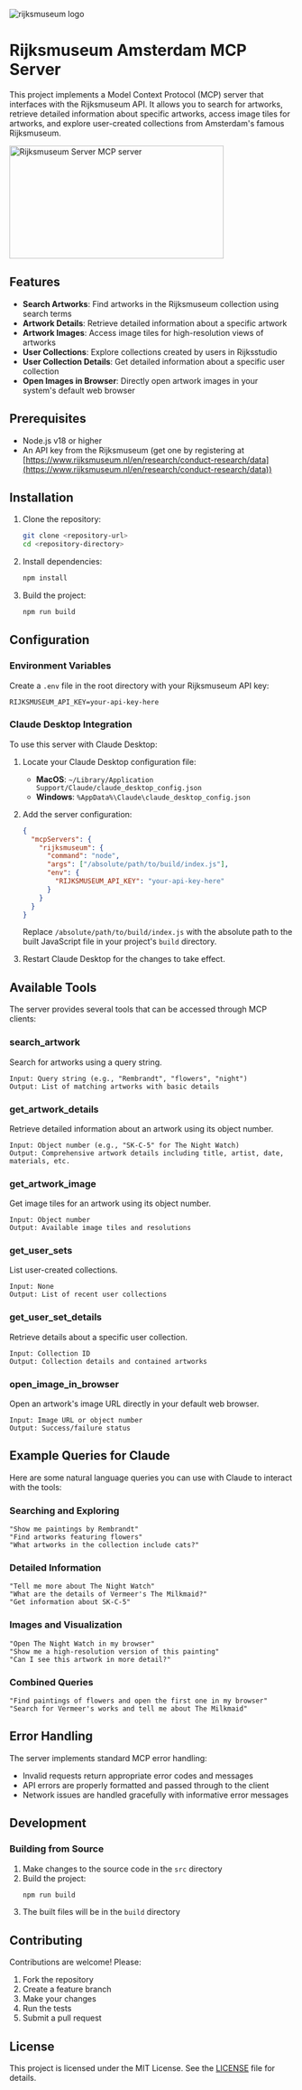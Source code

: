 ![rijksmuseum logo](https://upload.wikimedia.org/wikipedia/commons/thumb/d/d1/Logo_Rijksmuseum.svg/799px-Logo_Rijksmuseum.svg.png)

# Rijksmuseum Amsterdam MCP Server

This project implements a Model Context Protocol (MCP) server that interfaces with the Rijksmuseum API. It allows you to search for artworks, retrieve detailed information about specific artworks, access image tiles for artworks, and explore user-created collections from Amsterdam's famous Rijksmuseum.

<a href="https://glama.ai/mcp/servers/4rmiexp64y"><img width="380" height="200" src="https://glama.ai/mcp/servers/4rmiexp64y/badge" alt="Rijksmuseum Server MCP server" /></a>

## Features

- **Search Artworks**: Find artworks in the Rijksmuseum collection using search terms
- **Artwork Details**: Retrieve detailed information about a specific artwork
- **Artwork Images**: Access image tiles for high-resolution views of artworks
- **User Collections**: Explore collections created by users in Rijksstudio
- **User Collection Details**: Get detailed information about a specific user collection
- **Open Images in Browser**: Directly open artwork images in your system's default web browser

## Prerequisites

- Node.js v18 or higher
- An API key from the Rijksmuseum (get one by registering at [https://www.rijksmuseum.nl/en/research/conduct-research/data](https://www.rijksmuseum.nl/en/research/conduct-research/data))

## Installation

1. Clone the repository:
   ```bash
   git clone <repository-url>
   cd <repository-directory>
   ```

2. Install dependencies:
   ```bash
   npm install
   ```

3. Build the project:
   ```bash
   npm run build
   ```

## Configuration

### Environment Variables
Create a `.env` file in the root directory with your Rijksmuseum API key:
```
RIJKSMUSEUM_API_KEY=your-api-key-here
```

### Claude Desktop Integration

To use this server with Claude Desktop:

1. Locate your Claude Desktop configuration file:
   - **MacOS**: `~/Library/Application Support/Claude/claude_desktop_config.json`
   - **Windows**: `%AppData%\Claude\claude_desktop_config.json`

2. Add the server configuration:
   ```json
   {
     "mcpServers": {
       "rijksmuseum": {
         "command": "node",
         "args": ["/absolute/path/to/build/index.js"],
         "env": {
           "RIJKSMUSEUM_API_KEY": "your-api-key-here"
         }
       }
     }
   }
   ```

   Replace `/absolute/path/to/build/index.js` with the absolute path to the built JavaScript file in your project's `build` directory.

3. Restart Claude Desktop for the changes to take effect.

## Available Tools

The server provides several tools that can be accessed through MCP clients:

### search_artwork
Search for artworks using a query string.
```
Input: Query string (e.g., "Rembrandt", "flowers", "night")
Output: List of matching artworks with basic details
```

### get_artwork_details
Retrieve detailed information about an artwork using its object number.
```
Input: Object number (e.g., "SK-C-5" for The Night Watch)
Output: Comprehensive artwork details including title, artist, date, materials, etc.
```

### get_artwork_image
Get image tiles for an artwork using its object number.
```
Input: Object number
Output: Available image tiles and resolutions
```

### get_user_sets
List user-created collections.
```
Input: None
Output: List of recent user collections
```

### get_user_set_details
Retrieve details about a specific user collection.
```
Input: Collection ID
Output: Collection details and contained artworks
```

### open_image_in_browser
Open an artwork's image URL directly in your default web browser.
```
Input: Image URL or object number
Output: Success/failure status
```

## Example Queries for Claude

Here are some natural language queries you can use with Claude to interact with the tools:

### Searching and Exploring
```
"Show me paintings by Rembrandt"
"Find artworks featuring flowers"
"What artworks in the collection include cats?"
```

### Detailed Information
```
"Tell me more about The Night Watch"
"What are the details of Vermeer's The Milkmaid?"
"Get information about SK-C-5"
```

### Images and Visualization
```
"Open The Night Watch in my browser"
"Show me a high-resolution version of this painting"
"Can I see this artwork in more detail?"
```

### Combined Queries
```
"Find paintings of flowers and open the first one in my browser"
"Search for Vermeer's works and tell me about The Milkmaid"
```

## Error Handling

The server implements standard MCP error handling:

- Invalid requests return appropriate error codes and messages
- API errors are properly formatted and passed through to the client
- Network issues are handled gracefully with informative error messages

## Development

### Building from Source

1. Make changes to the source code in the `src` directory
2. Build the project:
   ```bash
   npm run build
   ```
3. The built files will be in the `build` directory

## Contributing

Contributions are welcome! Please:

1. Fork the repository
2. Create a feature branch
3. Make your changes
4. Run the tests
5. Submit a pull request

## License

This project is licensed under the MIT License. See the [LICENSE](LICENSE) file for details.